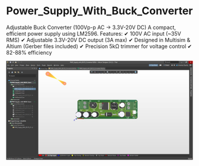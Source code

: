 # Power_Supply_With_Buck_Converter
Adjustable Buck Converter (100Vp-p  AC → 3.3V-20V DC)  A compact, efficient power supply using LM2596. Features: ✔ 100V AC input (~35V RMS) ✔ Adjustable 3.3V-20V DC output (3A max) ✔ Designed in Multisim &amp; Altium (Gerber files included) ✔ Precision 5kΩ trimmer for voltage control ✔ 82-88% efficiency  

![image alt](https://github.com/OpenCircuitt/Power_Supply_With_Buck_Converter/blob/1982d003acd32792730dfc0bce0d403cf1fa06cd/Images/Altim%20PCB%203D%20Image.jpg)
